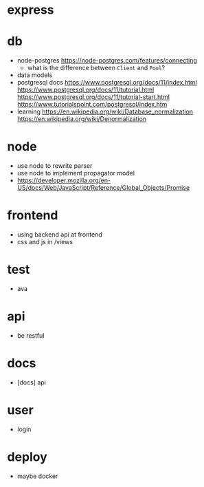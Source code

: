 # express
# db
- node-postgres
  https://node-postgres.com/features/connecting
  - what is the difference between `Client` and `Pool`?
- data models
- postgresql docs
  https://www.postgresql.org/docs/11/index.html
  https://www.postgresql.org/docs/11/tutorial.html
  https://www.postgresql.org/docs/11/tutorial-start.html
  https://www.tutorialspoint.com/postgresql/index.htm
- learning
  https://en.wikipedia.org/wiki/Database_normalization
  https://en.wikipedia.org/wiki/Denormalization
# node
- use node to rewrite parser
- use node to implement propagator model
- https://developer.mozilla.org/en-US/docs/Web/JavaScript/Reference/Global_Objects/Promise
# frontend
- using backend api at frontend
- css and js in /views
# test
- ava
# api
- be restful
# docs
- [docs] api
# user
- login
# deploy
- maybe docker
